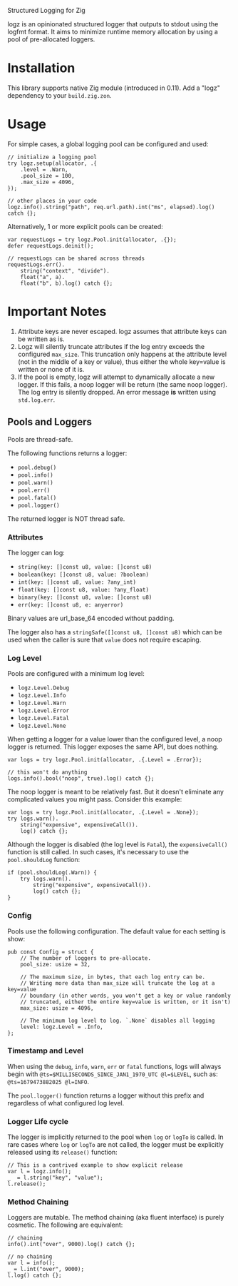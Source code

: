 Structured Logging for Zig

logz is an opinionated structured logger that outputs to stdout using the logfmt format. It aims to minimize runtime memory allocation by using a pool of pre-allocated loggers. 

# Installation
This library supports native Zig module (introduced in 0.11). Add a "logz" dependency to your `build.zig.zon`.

# Usage
For simple cases, a global logging pool can be configured and used:

```zig
// initialize a logging pool
try logz.setup(allocator, .{
    .level = .Warn, 
    .pool_size = 100,
    .max_size = 4096, 
});

// other places in your code
logz.info().string("path", req.url.path).int("ms", elapsed).log() catch {};
```

Alternatively, 1 or more explicit pools can be created:

```zig
var requestLogs = try logz.Pool.init(allocator, .{});
defer requestLogs.deinit();

// requestLogs can be shared across threads
requestLogs.err().
    string("context", "divide").
    float("a", a).
    float("b", b).log() catch {};
```

# Important Notes
1. Attribute keys are never escaped. logz assumes that attribute keys can be written as is.
2. Logz will silently truncate attributes if the log entry exceeds the configured `max_size`. This truncation only happens at the attribute level (not in the middle of a key or value), thus either the whole key=value is written or none of it is.
3. If the pool is empty, logz will attempt to dynamically allocate a new logger. If this fails, a noop logger will be return (the same noop logger). The log entry is silently dropped. An error message **is** written using `std.log.err`.

## Pools and Loggers
Pools are thread-safe.

The following functions returns a logger:

* `pool.debug()`
* `pool.info()`
* `pool.warn()`
* `pool.err()`
* `pool.fatal()`
* `pool.logger()`

The returned logger is NOT thread safe. 

### Attributes
The logger can log:
* `string(key: []const u8, value: []const u8)`
* `boolean(key: []const u8, value: ?boolean)`
* `int(key: []const u8, value: ?any_int)`
* `float(key: []const u8, value: ?any_float)`
* `binary(key: []const u8, value: []const u8)`
* `err(key: []const u8, e: anyerror)`

Binary values are url_base_64 encoded without padding.

The logger also has a `stringSafe([]const u8, []const u8)` which can be used when the caller is sure that `value` does not require escaping.

### Log Level
Pools are configured with a minimum log level:

* `logz.Level.Debug`
* `logz.Level.Info`
* `logz.Level.Warn`
* `logz.Level.Error`
* `logz.Level.Fatal`
* `logz.Level.None`

When getting a logger for a value lower than the configured level, a noop logger is returned. This logger exposes the same API, but does nothing.

```zig
var logs = try logz.Pool.init(allocator, .{.Level = .Error});

// this won't do anything
logs.info().bool("noop", true).log() catch {};
```

The noop logger is meant to be relatively fast. But it doesn't eliminate any complicated values you might pass. Consider this example:

```zig
var logs = try logz.Pool.init(allocator, .{.Level = .None});
try logs.warn().
    string("expensive", expensiveCall()).
    log() catch {};
```

Although the logger is disabled (the log level is `Fatal`), the `expensiveCall()` function is still called. In such cases, it's necessary to use the `pool.shouldLog` function:

```zig
if (pool.shouldLog(.Warn)) {
    try logs.warn().
        string("expensive", expensiveCall()).
        log() catch {};
}
```

### Config
Pools use the following configuration. The default value for each setting is show:

```zig
pub const Config = struct {
    // The number of loggers to pre-allocate. 
    pool_size: usize = 32,

    // The maximum size, in bytes, that each log entry can be.
    // Writing more data than max_size will truncate the log at a key=value 
    // boundary (in other words, you won't get a key or value randomly 
    // truncated, either the entire key=value is written, or it isn't)
    max_size: usize = 4096,

    // The minimum log level to log. `.None` disables all logging
    level: logz.Level = .Info,
};
```

### Timestamp and Level
When using the `debug`, `info`, `warn`, `err` or `fatal` functions, logs will always begin with `@ts=$MILLISECONDS_SINCE_JAN1_1970_UTC @l=$LEVEL`, such as: `@ts=1679473882025 @l=INFO`.

The `pool.logger()` function returns a logger without this prefix and regardless of what configured log level.

### Logger Life cycle
The logger is implicitly returned to the pool when `log` or `logTo` is called. In rare cases where `log` or `logTo` are not called, the logger must be explicitly released using its `release()` function:

```zig
// This is a contrived example to show explicit release
var l = logz.info();
_  = l.string("key", "value");
l.release();
```

### Method Chaining
Loggers are mutable. The method chaining (aka fluent interface) is purely cosmetic. The following are equivalent:

```zig
// chaining
info().int("over", 9000).log() catch {};

// no chaining
var l = info();
_ = l.int("over", 9000);
l.log() catch {};
```
